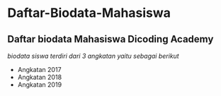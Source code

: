 Daftar-Biodata-Mahasiswa
==
Daftar biodata Mahasiswa Dicoding Academy
--
*biodata siswa terdiri dari 3 angkatan yaitu sebagai berikut*
- Angkatan 2017
- Angkatan 2018
- Angkatan 2019
